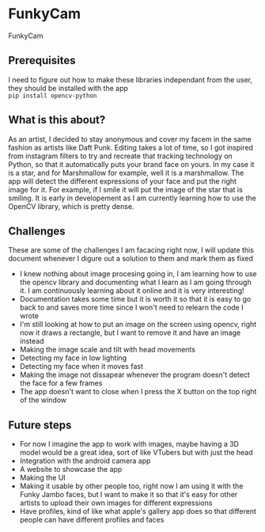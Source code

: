 # FunkyCam
FunkyCam

## Prerequisites 
I need to figure out how to make these libraries independant from the user, they should be installed with the app
<br>
``pip install opencv-python``
## What is this about?
As an artist, I decided to stay anonymous and cover my facem in the same fashion as artists like Daft Punk. Editing takes a lot of time, so I got inspired from instagram filters to try and recreate that tracking technology on Python, so that it automatically puts your brand face on yours. In my case it is a star, and for Marshmallow for example, well it is a marshmallow. The app will detect the different expressions of your face and put the right image for it. For example, if I smile it will put the image of the star that is smiling. It is early in developement as I am currently learning how to use the OpenCV library, which is pretty dense. 
## Challenges

These are some of the challenges I am facacing right now, I will update this document whenever I digure out a solution to them and mark them as fixed

- I knew nothing about image procesing going in, I am learning how to use the opencv library and documenting what I learn as I am going through it. I am continuously learning about it online and it is very interesting!
- Documentation takes some time but it is worth it so that it is easy to go back to and saves more time since I won't need to relearn the code I wrote
- I'm still looking at how to put an image on the screen using opencv, right now it draws a rectangle, but I want to remove it and have an image instead
- Making the image scale and tilt with head movements
- Detecting my face in low lighting
- Detecting my face when it moves fast
- Making the image not dissapear whenever the program doesn't detect the face for a few frames
- The app doesn't want to close when I press the X button on the top right of the window
## Future steps
- For now I imagine the app to work with images, maybe having a 3D model would be a great idea, sort of like VTubers but with just the head
- Integration with the android camera app
- A website to showcase the app
- Making the UI
- Making it usable by other people too, right now I am using it with the Funky Jambo faces, but I want to make it so that it's easy for other artists to upload their own images for different expressions
- Have profiles, kind of like what apple's gallery app does so that different people can have different profiles and faces
